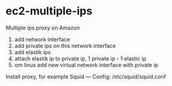 # ec2-multiple-ips

Multiple ips proxy on Amazon
1. add network interface
2. add private ips on this network interface
3. add elastik ips
4. attach elastik ip to private ip, 1 private ip - 1 elastic ip
5. om linux add new virtual network interface with private ip

Install proxy, for example Squid
—
Config: /etc/squid/squid.conf
